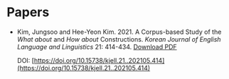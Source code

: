 # Papers
* Kim, Jungsoo and Hee-Yeon Kim. 2021. A Corpus-based Study of the _What about_ and _How about_ Constructions.
  _Korean Journal of English Language and Linguistics_ 21: 414-434. [Download PDF](heeyeon8/cv/Kim%20and%20Kim-2021.pdf)
  
  DOI: [https://doi.org/10.15738/kjell.21..202105.414](https://doi.org/10.15738/kjell.21..202105.414)

